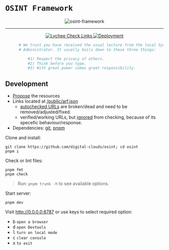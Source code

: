 # `OSINT Framework`

<div align="center">
  <img src="https://raw.githubusercontent.com/digital-clouds/osint/main/docs/images/osint-framework.png" alt="osint-framework" />
</div>
<hr />
<p align="center">
  <a href="https://github.com/digital-clouds/osint/actions/workflows/lychee.yml">
    <img src="https://github.com/digital-clouds/osint/actions/workflows/lychee.yml/badge.svg" alt="Lychee Check Links" />
  </a>
  <a href="https://github.com/digital-clouds/osint/actions/workflows/cloudflare-pages.yml">
    <img src="https://github.com/digital-clouds/osint/actions/workflows/cloudflare-pages.yml/badge.svg" alt="Deployment" />
  </a>
</p>

```sh
      # We trust you have received the usual lecture from the local System
      # Administrator. It usually boils down to these three things:

          #1) Respect the privacy of others.
          #2) Think before you type.
          #3) With great power comes great responsibility.
```

## Development

- [Propose](https://github.com/digital-clouds/osint/issues/new) the resources
- Links located at [/public/arf.json](/public/arf.json)
  - [autochecked URLs](https://github.com/digital-clouds/osint/issues/49) are broken/dead and need to be removed/adjusted/fixed.
  - verified/working URLs, but [ignored](https://github.com/digital-clouds/osint/blob/main/.lycheeignore) from checking, because of its specefic behaviour/response.
- Dependencies: [git](https://github.com/git-guides/install-git), [pnpm](https://pnpm.io/installation)

Clone and install:

```shell
git clone https://github.com/digital-clouds/osint; cd osint
pnpm i
```

Check or lint files:

```shell
pnpm fmt
pnpm check
```

> Run: `pnpm trunk -h` to see available options.

Start server:

```shell
pnpm dev
```

Visit http://0.0.0.0:8787 or use keys to select required option:

- <kbd>b</kbd> `open a browser`
- <kbd>d</kbd> `open Devtools`
- <kbd>l</kbd> `turn on local mode`
- <kbd>c</kbd> `clear console`
- <kbd>x</kbd> `to exit`

